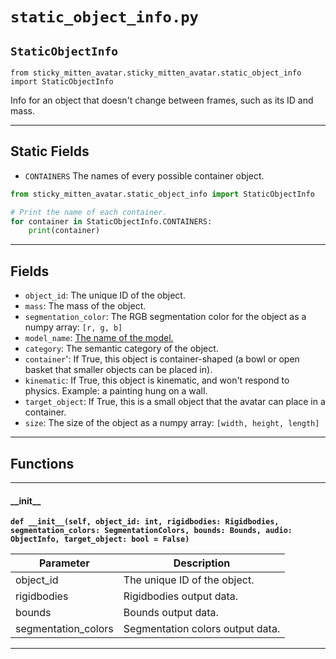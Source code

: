 # `static_object_info.py`

## `StaticObjectInfo`

`from sticky_mitten_avatar.sticky_mitten_avatar.static_object_info import StaticObjectInfo`

Info for an object that doesn't change between frames, such as its ID and mass.

***

## Static Fields

- `CONTAINERS` The names of every possible container object.

```python
from sticky_mitten_avatar.static_object_info import StaticObjectInfo

# Print the name of each container.
for container in StaticObjectInfo.CONTAINERS:
    print(container)
```

***

## Fields

- `object_id`: The unique ID of the object.
- `mass`: The mass of the object.
- `segmentation_color`: The RGB segmentation color for the object as a numpy array: `[r, g, b]`
- `model_name`: [The name of the model.](https://github.com/threedworld-mit/tdw/blob/master/Documentation/python/librarian/model_librarian.md)
- `category`: The semantic category of the object.
- `container`': If True, this object is container-shaped (a bowl or open basket that smaller objects can be placed in).
- `kinematic`: If True, this object is kinematic, and won't respond to physics. Example: a painting hung on a wall.
- `target_object`: If True, this is a small object that the avatar can place in a container.
- `size`: The size of the object as a numpy array: `[width, height, length]`

***

## Functions

***

#### \_\_init\_\_

**`def __init__(self, object_id: int, rigidbodies: Rigidbodies, segmentation_colors: SegmentationColors, bounds: Bounds, audio: ObjectInfo, target_object: bool = False)`**


| Parameter | Description |
| --- | --- |
| object_id | The unique ID of the object. |
| rigidbodies | Rigidbodies output data. |
| bounds | Bounds output data. |
| segmentation_colors | Segmentation colors output data. |

***


